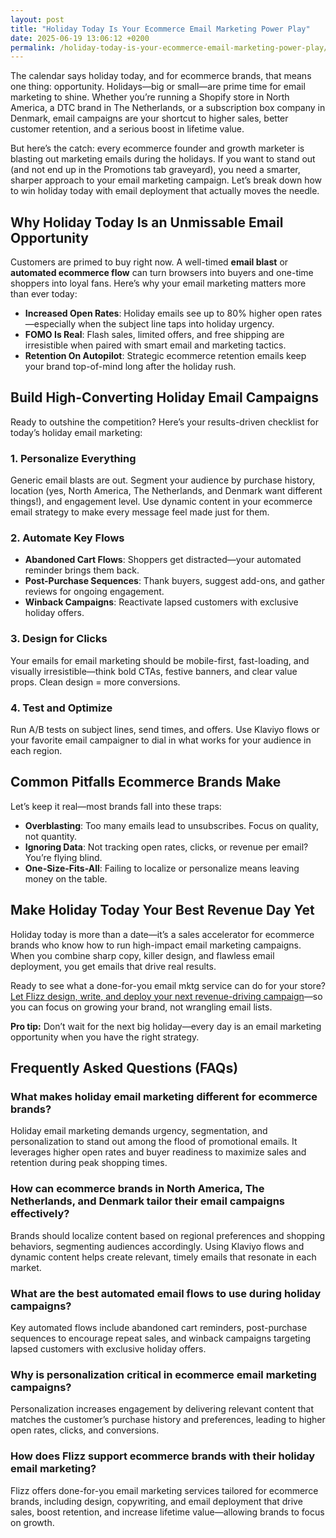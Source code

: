 ```yaml
---
layout: post
title: "Holiday Today Is Your Ecommerce Email Marketing Power Play"
date: 2025-06-19 13:06:12 +0200
permalink: /holiday-today-is-your-ecommerce-email-marketing-power-play/
---
```

The calendar says holiday today, and for ecommerce brands, that means one thing: opportunity. Holidays—big or small—are prime time for email marketing to shine. Whether you’re running a Shopify store in North America, a DTC brand in The Netherlands, or a subscription box company in Denmark, email campaigns are your shortcut to higher sales, better customer retention, and a serious boost in lifetime value.

But here’s the catch: every ecommerce founder and growth marketer is blasting out marketing emails during the holidays. If you want to stand out (and not end up in the Promotions tab graveyard), you need a smarter, sharper approach to your email marketing campaign. Let’s break down how to win holiday today with email deployment that actually moves the needle.

## Why Holiday Today Is an Unmissable Email Opportunity

Customers are primed to buy right now. A well-timed **email blast** or **automated ecommerce flow** can turn browsers into buyers and one-time shoppers into loyal fans. Here’s why your email marketing matters more than ever today:

- **Increased Open Rates**: Holiday emails see up to 80% higher open rates—especially when the subject line taps into holiday urgency.
- **FOMO Is Real**: Flash sales, limited offers, and free shipping are irresistible when paired with smart email and marketing tactics.
- **Retention On Autopilot**: Strategic ecommerce retention emails keep your brand top-of-mind long after the holiday rush.

## Build High-Converting Holiday Email Campaigns

Ready to outshine the competition? Here’s your results-driven checklist for today’s holiday email marketing:

### 1. Personalize Everything

Generic email blasts are out. Segment your audience by purchase history, location (yes, North America, The Netherlands, and Denmark want different things!), and engagement level. Use dynamic content in your ecommerce email strategy to make every message feel made just for them.

### 2. Automate Key Flows

- **Abandoned Cart Flows**: Shoppers get distracted—your automated reminder brings them back.
- **Post-Purchase Sequences**: Thank buyers, suggest add-ons, and gather reviews for ongoing engagement.
- **Winback Campaigns**: Reactivate lapsed customers with exclusive holiday offers.

### 3. Design for Clicks

Your emails for email marketing should be mobile-first, fast-loading, and visually irresistible—think bold CTAs, festive banners, and clear value props. Clean design = more conversions.

### 4. Test and Optimize

Run A/B tests on subject lines, send times, and offers. Use Klaviyo flows or your favorite email campaigner to dial in what works for your audience in each region.

## Common Pitfalls Ecommerce Brands Make

Let’s keep it real—most brands fall into these traps:

- **Overblasting**: Too many emails lead to unsubscribes. Focus on quality, not quantity.
- **Ignoring Data**: Not tracking open rates, clicks, or revenue per email? You’re flying blind.
- **One-Size-Fits-All**: Failing to localize or personalize means leaving money on the table.

## Make Holiday Today Your Best Revenue Day Yet

Holiday today is more than a date—it’s a sales accelerator for ecommerce brands who know how to run high-impact email marketing campaigns. When you combine sharp copy, killer design, and flawless email deployment, you get emails that drive real results.

Ready to see what a done-for-you email mktg service can do for your store? [Let Flizz design, write, and deploy your next revenue-driving campaign](https://flizzgrowth.com/email)—so you can focus on growing your brand, not wrangling email lists.

**Pro tip:** Don’t wait for the next big holiday—every day is an email marketing opportunity when you have the right strategy.

## Frequently Asked Questions (FAQs)

### What makes holiday email marketing different for ecommerce brands?

Holiday email marketing demands urgency, segmentation, and personalization to stand out among the flood of promotional emails. It leverages higher open rates and buyer readiness to maximize sales and retention during peak shopping times.

### How can ecommerce brands in North America, The Netherlands, and Denmark tailor their email campaigns effectively?

Brands should localize content based on regional preferences and shopping behaviors, segmenting audiences accordingly. Using Klaviyo flows and dynamic content helps create relevant, timely emails that resonate in each market.

### What are the best automated email flows to use during holiday campaigns?

Key automated flows include abandoned cart reminders, post-purchase sequences to encourage repeat sales, and winback campaigns targeting lapsed customers with exclusive holiday offers.

### Why is personalization critical in ecommerce email marketing campaigns?

Personalization increases engagement by delivering relevant content that matches the customer’s purchase history and preferences, leading to higher open rates, clicks, and conversions.

### How does Flizz support ecommerce brands with their holiday email marketing?

Flizz offers done-for-you email marketing services tailored for ecommerce brands, including design, copywriting, and email deployment that drive sales, boost retention, and increase lifetime value—allowing brands to focus on growth.

<script type="application/ld+json">
{
  "@context": "https://schema.org",
  "@type": "BlogPosting",
  "mainEntityOfPage": {
    "@type": "WebPage",
    "@id": "https://flizzgrowth.com/blog/holiday-today-ecommerce-email-marketing-power-play"
  },
  "headline": "Holiday Today Is Your Ecommerce Email Marketing Power Play",
  "description": "Discover how ecommerce brands can leverage holiday email marketing to boost sales, customer retention, and lifetime value with targeted campaigns across North America, The Netherlands, and Denmark.",
  "image": "https://flizzgrowth.com/images/holiday-email-marketing.jpg",
  "author": {
    "@type": "Person",
    "name": "Flizz"
  },
  "publisher": {
    "@type": "Person",
    "name": "Flizz"
  },
  "datePublished": "2024-06-01",
  "dateModified": "2024-06-01",
  "inLanguage": "en-US"
}
</script>

<script type="application/ld+json">
{
  "@context": "https://schema.org",
  "@type": "FAQPage",
  "mainEntity": [
    {
      "@type": "Question",
      "name": "What makes holiday email marketing different for ecommerce brands?",
      "acceptedAnswer": {
        "@type": "Answer",
        "text": "Holiday email marketing demands urgency, segmentation, and personalization to stand out among the flood of promotional emails. It leverages higher open rates and buyer readiness to maximize sales and retention during peak shopping times."
      }
    },
    {
      "@type": "Question",
      "name": "How can ecommerce brands in North America, The Netherlands, and Denmark tailor their email campaigns effectively?",
      "acceptedAnswer": {
        "@type": "Answer",
        "text": "Brands should localize content based on regional preferences and shopping behaviors, segmenting audiences accordingly. Using Klaviyo flows and dynamic content helps create relevant, timely emails that resonate in each market."
      }
    },
    {
      "@type": "Question",
      "name": "What are the best automated email flows to use during holiday campaigns?",
      "acceptedAnswer": {
        "@type": "Answer",
        "text": "Key automated flows include abandoned cart reminders, post-purchase sequences to encourage repeat sales, and winback campaigns targeting lapsed customers with exclusive holiday offers."
      }
    },
    {
      "@type": "Question",
      "name": "Why is personalization critical in ecommerce email marketing campaigns?",
      "acceptedAnswer": {
        "@type": "Answer",
        "text": "Personalization increases engagement by delivering relevant content that matches the customer’s purchase history and preferences, leading to higher open rates, clicks, and conversions."
      }
    },
    {
      "@type": "Question",
      "name": "How does Flizz support ecommerce brands with their holiday email marketing?",
      "acceptedAnswer": {
        "@type": "Answer",
        "text": "Flizz offers done-for-you email marketing services tailored for ecommerce brands, including design, copywriting, and email deployment that drive sales, boost retention, and increase lifetime value—allowing brands to focus on growth."
      }
    }
  ]
}
</script>